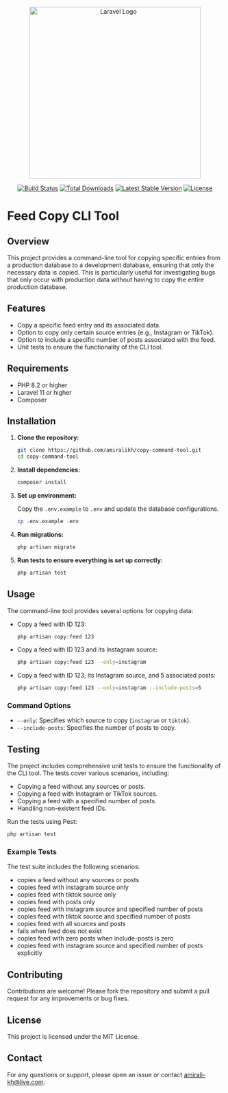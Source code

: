 <p align="center"><a href="https://laravel.com" target="_blank"><img src="https://raw.githubusercontent.com/laravel/art/master/logo-lockup/5%20SVG/2%20CMYK/1%20Full%20Color/laravel-logolockup-cmyk-red.svg" width="400" alt="Laravel Logo"></a></p>

<p align="center">
<a href="https://github.com/laravel/framework/actions"><img src="https://github.com/laravel/framework/workflows/tests/badge.svg" alt="Build Status"></a>
<a href="https://packagist.org/packages/laravel/framework"><img src="https://img.shields.io/packagist/dt/laravel/framework" alt="Total Downloads"></a>
<a href="https://packagist.org/packages/laravel/framework"><img src="https://img.shields.io/packagist/v/laravel/framework" alt="Latest Stable Version"></a>
<a href="https://packagist.org/packages/laravel/framework"><img src="https://img.shields.io/packagist/l/laravel/framework" alt="License"></a>
</p>

# Feed Copy CLI Tool

## Overview

This project provides a command-line tool for copying specific entries from a production database to a development database, ensuring that only the necessary data is copied. This is particularly useful for investigating bugs that only occur with production data without having to copy the entire production database.

## Features

- Copy a specific feed entry and its associated data.
- Option to copy only certain source entries (e.g., Instagram or TikTok).
- Option to include a specific number of posts associated with the feed.
- Unit tests to ensure the functionality of the CLI tool.

## Requirements

- PHP 8.2 or higher
- Laravel 11 or higher
- Composer

## Installation

1. **Clone the repository:**

    ```sh
    git clone https://github.com/amiralikh/copy-command-tool.git
    cd copy-command-tool
    ```

2. **Install dependencies:**

    ```sh
    composer install
    ```

3. **Set up environment:**

   Copy the `.env.example` to `.env` and update the database configurations.

    ```sh
    cp .env.example .env
    ```

4. **Run migrations:**

    ```sh
    php artisan migrate
    ```

5. **Run tests to ensure everything is set up correctly:**

    ```sh
    php artisan test
    ```

## Usage

The command-line tool provides several options for copying data:

- Copy a feed with ID 123:

    ```sh
    php artisan copy:feed 123
    ```

- Copy a feed with ID 123 and its Instagram source:

    ```sh
    php artisan copy:feed 123 --only=instagram
    ```

- Copy a feed with ID 123, its Instagram source, and 5 associated posts:

    ```sh
    php artisan copy:feed 123 --only=instagram --include-posts=5
    ```

### Command Options

- `--only`: Specifies which source to copy (`instagram` or `tiktok`).
- `--include-posts`: Specifies the number of posts to copy.

## Testing

The project includes comprehensive unit tests to ensure the functionality of the CLI tool. The tests cover various scenarios, including:

- Copying a feed without any sources or posts.
- Copying a feed with Instagram or TikTok sources.
- Copying a feed with a specified number of posts.
- Handling non-existent feed IDs.

Run the tests using Pest:

```sh
php artisan test
```

### Example Tests

The test suite includes the following scenarios:

- copies a feed without any sources or posts
- copies feed with instagram source only
- copies feed with tiktok source only
- copies feed with posts only
- copies feed with instagram source and specified number of posts
- copies feed with tiktok source and specified number of posts
- copies feed with all sources and posts
- fails when feed does not exist
- copies feed with zero posts when include-posts is zero
- copies feed with instagram source and specified number of posts explicitly

## Contributing

Contributions are welcome! Please fork the repository and submit a pull request for any improvements or bug fixes.

## License

This project is licensed under the MIT License.

## Contact

For any questions or support, please open an issue or contact [amirali-kh@live.com](mailto:amirali-kh@live.com).
